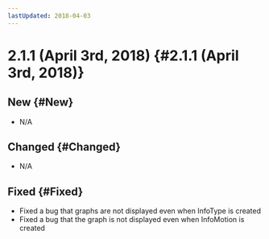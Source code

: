 ```yaml
---
lastUpdated: 2018-04-03
---
```


# 2.1.1 (April 3rd, 2018) {#2.1.1 (April 3rd, 2018)}

## New {#New}

- N/A

## Changed {#Changed}

- N/A

## Fixed {#Fixed}

- Fixed a bug that graphs are not displayed even when InfoType is created
- Fixed a bug that the graph is not displayed even when InfoMotion is created